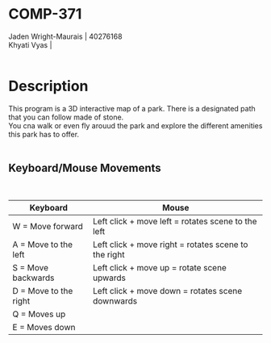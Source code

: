 # COMP-371

Jaden Wright-Maurais | 40276168 <br>
Khyati Vyas | <br><br>

<h1>Description</h1>
This program is a 3D interactive map of a park. There is a designated path that you can follow made of stone.<br>
You cna walk or even fly arouud the park and explore the different amenities this park has to offer.<br><br>

<h2>Keyboard/Mouse Movements</h2><br>

|Keyboard                                                     | Mouse                                               |
|-------------------------------------------------------------|-----------------------------------------------------|
|W = Move forward                                             | Left click + move left = rotates scene to the left  |
|A = Move to the left                                         | Left click + move right = rotates scene to the right|
|S = Move backwards                                           | Left click + move up = rotate scene upwards         |
|D = Move to the right                                        | Left click + move down = rotates scene downwards    |
|Q = Moves up                                                 |                                                     |
|E = Moves down                                               |                                                     |






